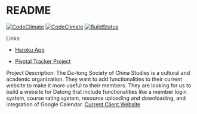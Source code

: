 # README
[![CodeClimate](https://codeclimate.com/github/team-datong/Datong/badges/gpa.svg)](https://codeclimate.com/github/team-datong/Datong)
[![CodeClimate](https://codeclimate.com/github/rails/rails/badges/gpa.svg)](https://codeclimate.com/github/team-datong/Datong)
[![BuildStatus](https://travis-ci.org/team-datong/Datong.svg?branch=master)](https://travis-ci.org/team-datong/Datong)

Links:

* [Heroku App](https://datong.herokuapp.com)

* [Pivotal Tracker Project](https://www.pivotaltracker.com/n/projects/1879399)



Project Description:
The Da-tong Society of China Studies is a cultural and academic organization. They want to add functionalities to their current website to make it more useful to their members.
They are looking for us to build a website for Datong that include functionalities like a member login system, course rating system, resource uploading and downloading, and integration of Google Calendar.
[Current Client Website](https://datong.berkeley.edu/)

